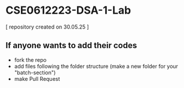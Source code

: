 # CSE0612223-DSA-1-Lab
[ repository created on 30.05.25 ]

## If anyone wants to add their codes
- fork the repo
- add files following the folder structure (make a new folder for your "batch-section")
- make Pull Request



